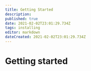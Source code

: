 ```yaml
---
title: Getting Started
description: 
published: true
date: 2021-02-02T23:01:29.734Z
tags: installing
editor: markdown
dateCreated: 2021-02-02T23:01:29.734Z
---
```


# Getting started
